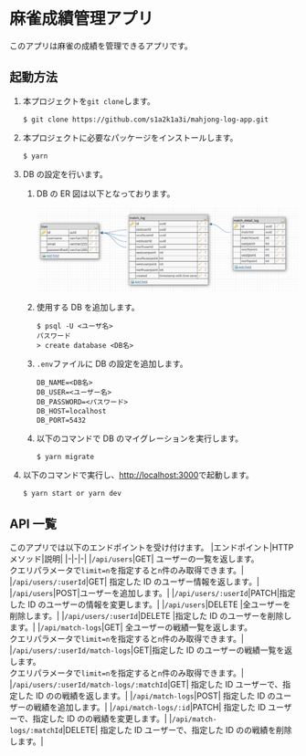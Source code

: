 # 麻雀成績管理アプリ

このアプリは麻雀の成績を管理できるアプリです。

## 起動方法

1. 本プロジェクトを`git clone`します。
   ```
   $ git clone https://github.com/s1a2k1a3i/mahjong-log-app.git
   ```
2. 本プロジェクトに必要なパッケージをインストールします。
   ```
   $ yarn
   ```
3. DB の設定を行います。

   1. DB の ER 図は以下となっております。

      ![ER図](./img/er.PNG)

   2. 使用する DB を追加します。
      ```
      $ psql -U <ユーザ名>
      パスワード
      > create database <DB名>
      ```
   3. `.env`ファイルに DB の設定を追加します。
      ```
      DB_NAME=<DB名>
      DB_USER=<ユーザー名>
      DB_PASSWORD=<パスワード>
      DB_HOST=localhost
      DB_PORT=5432
      ```
   4. 以下のコマンドで DB のマイグレーションを実行します。
      ```
      $ yarn migrate
      ```

4. 以下のコマンドで実行し、[http://localhost:3000](http://localhost:3000)で起動します。
   ```
   $ yarn start or yarn dev
   ```

## API 一覧

このアプリでは以下のエンドポイントを受け付けます。
|エンドポイント|HTTP メソッド|説明|
|-|-|-|
|`/api/users`|GET| ユーザーの一覧を返します。<br> クエリパラメータで`limit=n`を指定すると`n`件のみ取得できます。|
|`/api/users/:userId`|GET| 指定した ID のユーザー情報を返します。|
|`/api/users`|POST|ユーザーを追加します。|
|`/api/users/:userId`|PATCH|指定した ID のユーザーの情報を変更します。|
|`/api/users`|DELETE |全ユーザーを削除します。|
|`/api/users/:userId`|DELETE |指定した ID のユーザーを削除します。|
|`/api/match-logs`|GET| 全ユーザーの戦績一覧を返します。<br> クエリパラメータで`limit=n`を指定すると`n`件のみ取得できます。|
|`/api/users/:userId/match-logs`|GET|指定した ID のユーザーの戦績一覧を返します。<br> クエリパラメータで`limit=n`を指定すると`n`件のみ取得できます。|
|`/api/users/:userId/match-logs/:matchId`|GET| 指定した ID ユーザーで、指定した ID のの戦績を返します。|
|`/api/match-logs`|POST| 指定した ID のユーザーの戦績を追加します。|
|`/api/match-logs/:id`|PATCH| 指定した ID ユーザーで、指定した ID のの戦績を変更します。|
|`/api/match-logs/:matchId`|DELETE| 指定した ID ユーザーで、指定した ID のの戦績を削除します。|
